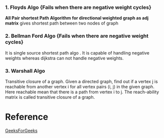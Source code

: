 ### 1. Floyds Algo {Fails when there are negative weight cycles}

**All Pair shortest Path Algorithm** __for directional weighted graph as adj matrix__ 
gives shortest path between two nodes of graph

### 2. Bellman Ford Algo {Fails when there are negative weight cycles}
It is single source shortest path algo . It is capable of handling negative weights whereas dijkstra can not handle negative weights.

### 3. Warshall Algo

Transitive closure of a graph. Given a directed graph, find out if a vertex j is reachable from another vertex i for all vertex pairs (i, j) in the given graph. Here reachable mean that there is a path from vertex i to j. The reach-ability matrix is called transitive closure of a graph.


# Reference

[GeeksForGeeks](https://www.geeksforgeeks.org/transitive-closure-of-a-graph/)
